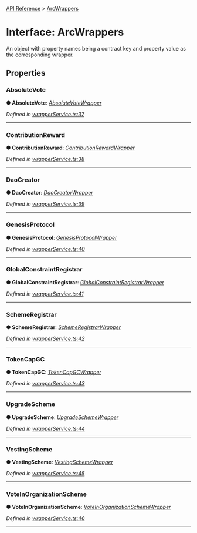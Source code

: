 [API Reference](../README.md) > [ArcWrappers](../interfaces/ArcWrappers.md)



# Interface: ArcWrappers


An object with property names being a contract key and property value as the corresponding wrapper.


## Properties
<a id="AbsoluteVote"></a>

###  AbsoluteVote

**●  AbsoluteVote**:  *[AbsoluteVoteWrapper](../classes/AbsoluteVoteWrapper.md)* 

*Defined in [wrapperService.ts:37](https://github.com/daostack/arc.js/blob/42de6847/lib/wrapperService.ts#L37)*





___

<a id="ContributionReward"></a>

###  ContributionReward

**●  ContributionReward**:  *[ContributionRewardWrapper](../classes/ContributionRewardWrapper.md)* 

*Defined in [wrapperService.ts:38](https://github.com/daostack/arc.js/blob/42de6847/lib/wrapperService.ts#L38)*





___

<a id="DaoCreator"></a>

###  DaoCreator

**●  DaoCreator**:  *[DaoCreatorWrapper](../classes/DaoCreatorWrapper.md)* 

*Defined in [wrapperService.ts:39](https://github.com/daostack/arc.js/blob/42de6847/lib/wrapperService.ts#L39)*





___

<a id="GenesisProtocol"></a>

###  GenesisProtocol

**●  GenesisProtocol**:  *[GenesisProtocolWrapper](../classes/GenesisProtocolWrapper.md)* 

*Defined in [wrapperService.ts:40](https://github.com/daostack/arc.js/blob/42de6847/lib/wrapperService.ts#L40)*





___

<a id="GlobalConstraintRegistrar"></a>

###  GlobalConstraintRegistrar

**●  GlobalConstraintRegistrar**:  *[GlobalConstraintRegistrarWrapper](../classes/GlobalConstraintRegistrarWrapper.md)* 

*Defined in [wrapperService.ts:41](https://github.com/daostack/arc.js/blob/42de6847/lib/wrapperService.ts#L41)*





___

<a id="SchemeRegistrar"></a>

###  SchemeRegistrar

**●  SchemeRegistrar**:  *[SchemeRegistrarWrapper](../classes/SchemeRegistrarWrapper.md)* 

*Defined in [wrapperService.ts:42](https://github.com/daostack/arc.js/blob/42de6847/lib/wrapperService.ts#L42)*





___

<a id="TokenCapGC"></a>

###  TokenCapGC

**●  TokenCapGC**:  *[TokenCapGCWrapper](../classes/TokenCapGCWrapper.md)* 

*Defined in [wrapperService.ts:43](https://github.com/daostack/arc.js/blob/42de6847/lib/wrapperService.ts#L43)*





___

<a id="UpgradeScheme"></a>

###  UpgradeScheme

**●  UpgradeScheme**:  *[UpgradeSchemeWrapper](../classes/UpgradeSchemeWrapper.md)* 

*Defined in [wrapperService.ts:44](https://github.com/daostack/arc.js/blob/42de6847/lib/wrapperService.ts#L44)*





___

<a id="VestingScheme"></a>

###  VestingScheme

**●  VestingScheme**:  *[VestingSchemeWrapper](../classes/VestingSchemeWrapper.md)* 

*Defined in [wrapperService.ts:45](https://github.com/daostack/arc.js/blob/42de6847/lib/wrapperService.ts#L45)*





___

<a id="VoteInOrganizationScheme"></a>

###  VoteInOrganizationScheme

**●  VoteInOrganizationScheme**:  *[VoteInOrganizationSchemeWrapper](../classes/VoteInOrganizationSchemeWrapper.md)* 

*Defined in [wrapperService.ts:46](https://github.com/daostack/arc.js/blob/42de6847/lib/wrapperService.ts#L46)*





___



